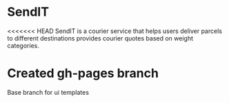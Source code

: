 # SendIT
<<<<<<< HEAD
SendIT is a courier service that helps users deliver parcels to different destinations provides courier quotes based on weight categories.
# Created gh-pages branch
Base branch for ui templates

